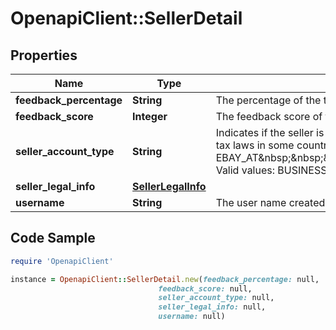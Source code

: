 # OpenapiClient::SellerDetail

## Properties

Name | Type | Description | Notes
------------ | ------------- | ------------- | -------------
**feedback_percentage** | **String** | The percentage of the total positive feedback. | [optional] 
**feedback_score** | **Integer** | The feedback score of the seller. This value is based on the ratings from eBay members that bought items from this seller. | [optional] 
**seller_account_type** | **String** | Indicates if the seller is a business or an individual. This is determined when the seller registers with eBay. If they register for a business account, this value will be BUSINESS. If they register for a private account, this value will be INDIVIDUAL. This designation is required by the tax laws in some countries. This field is returned only on the following sites. EBAY_AT&amp;nbsp;&amp;nbsp;&amp;nbsp;EBAY_BE&amp;nbsp;&amp;nbsp;&amp;nbsp;EBAY_CH&amp;nbsp;&amp;nbsp;&amp;nbsp;EBAY_DE&amp;nbsp;&amp;nbsp;&amp;nbsp;EBAY_ES&amp;nbsp;&amp;nbsp;&amp;nbsp;EBAY_FR&amp;nbsp;&amp;nbsp;&amp;nbsp;EBAY_GB&amp;nbsp;&amp;nbsp;&amp;nbsp;EBAY_IE&amp;nbsp;&amp;nbsp;&amp;nbsp;EBAY_IT&amp;nbsp;&amp;nbsp;&amp;nbsp;EBAY_PL Valid values: BUSINESS INDIVIDUALCode so that your app gracefully handles any future changes to this list. | [optional] 
**seller_legal_info** | [**SellerLegalInfo**](SellerLegalInfo.md) |  | [optional] 
**username** | **String** | The user name created by the seller for use on eBay. | [optional] 

## Code Sample

```ruby
require 'OpenapiClient'

instance = OpenapiClient::SellerDetail.new(feedback_percentage: null,
                                 feedback_score: null,
                                 seller_account_type: null,
                                 seller_legal_info: null,
                                 username: null)
```


